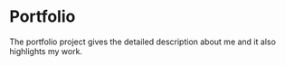 # Portfolio

The portfolio project gives the detailed description about me and it also highlights my work. 
